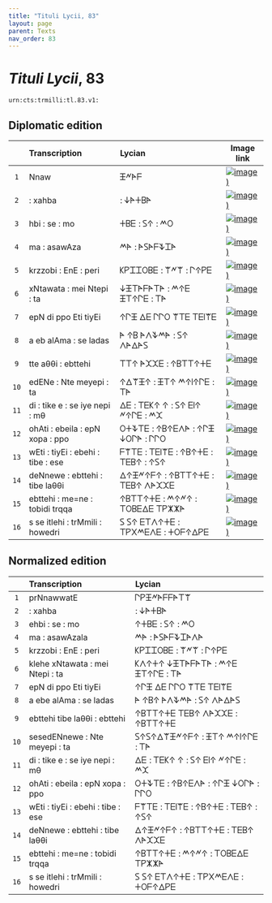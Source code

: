 ```yaml
---
title: "Tituli Lycii, 83"
layout: page
parent: Texts
nav_order: 83
---
```




# *Tituli Lycii*, 83




`urn:cts:trmilli:tl.83.v1:`

## Diplomatic edition

|  | Transcription | Lycian | Image link |
| :---: | :------ | :------ | --- |
| `1` | Nnaw | 𐊑𐊏𐊀𐊇 |[![image)](http://www.homermultitext.org/iipsrv?IIIF=/project/homer/pyramidal/deepzoom/lycian/hc/v1/2007.02.0115.tif/pct:0.496,0.6,99.43,9.7/100,/0/default.jpg)](http://www.homermultitext.org/ict2/?urn=urn:cite2:lycian:hc.v1:2007.02.0115@0.004965,0.006000,0.9943,0.09700) |
| `2` | : xahba | : 𐊜𐊀𐊛𐊂𐊀 |[![image)](http://www.homermultitext.org/iipsrv?IIIF=/project/homer/pyramidal/deepzoom/lycian/hc/v1/2007.02.0115.tif/pct:0.496,6.8,99.43,9.7/100,/0/default.jpg)](http://www.homermultitext.org/ict2/?urn=urn:cite2:lycian:hc.v1:2007.02.0115@0.004965,0.06800,0.9943,0.09700) |
| `3` | hbi : se : mo | 𐊛𐊂𐊆 : 𐊖𐊁 : 𐊎𐊒 |[![image)](http://www.homermultitext.org/iipsrv?IIIF=/project/homer/pyramidal/deepzoom/lycian/hc/v1/2007.02.0115.tif/pct:0.496,11.9,99.43,9.7/100,/0/default.jpg)](http://www.homermultitext.org/ict2/?urn=urn:cite2:lycian:hc.v1:2007.02.0115@0.004965,0.1190,0.9943,0.09700) |
| `4` | ma : asawAza | 𐊎𐊀 : 𐊀𐊖𐊀𐊇𐊙𐊈𐊀 |[![image)](http://www.homermultitext.org/iipsrv?IIIF=/project/homer/pyramidal/deepzoom/lycian/hc/v1/2007.02.0115.tif/pct:0.496,17.2,99.43,9.7/100,/0/default.jpg)](http://www.homermultitext.org/ict2/?urn=urn:cite2:lycian:hc.v1:2007.02.0115@0.004965,0.1720,0.9943,0.09700) |
| `5` | krzzobi : EnE : peri | 𐊋𐊕𐊈𐊈𐊒𐊂𐊆 : 𐊚𐊏𐊚 : 𐊓𐊁𐊕𐊆 |[![image)](http://www.homermultitext.org/iipsrv?IIIF=/project/homer/pyramidal/deepzoom/lycian/hc/v1/2007.02.0115.tif/pct:0.567,22.5,99.43,9.7/100,/0/default.jpg)](http://www.homermultitext.org/ict2/?urn=urn:cite2:lycian:hc.v1:2007.02.0115@0.005674,0.2250,0.9943,0.09700) |
| `6` | xNtawata : mei Ntepi : ta | 𐊜𐊑𐊗𐊀𐊇𐊀𐊗𐊀 : 𐊎𐊁𐊆 𐊑𐊗𐊁𐊓𐊆 : 𐊗𐊀 |[![image)](http://www.homermultitext.org/iipsrv?IIIF=/project/homer/pyramidal/deepzoom/lycian/hc/v1/2007.02.0115.tif/pct:0.567,28.4,99.43,9.7/100,/0/default.jpg)](http://www.homermultitext.org/ict2/?urn=urn:cite2:lycian:hc.v1:2007.02.0115@0.005674,0.2840,0.9943,0.09700) |
| `7` | epN di ppo Eti tiyEi | 𐊁𐊓𐊑 𐊅𐊆 𐊓𐊓𐊒 𐊚𐊗𐊆 𐊗𐊆𐊊𐊚𐊆 |[![image)](http://www.homermultitext.org/iipsrv?IIIF=/project/homer/pyramidal/deepzoom/lycian/hc/v1/2007.02.0115.tif/pct:0.496,33.5,99.43,9.7/100,/0/default.jpg)](http://www.homermultitext.org/ict2/?urn=urn:cite2:lycian:hc.v1:2007.02.0115@0.004965,0.3350,0.9943,0.09700) |
| `8` | a eb alAma : se ladas | 𐊀 𐊁𐊂 𐊀𐊍𐊙𐊎𐊀 : 𐊖𐊁 𐊍𐊀𐊅𐊀𐊖 |[![image)](http://www.homermultitext.org/iipsrv?IIIF=/project/homer/pyramidal/deepzoom/lycian/hc/v1/2007.02.0115.tif/pct:0.496,38.9,99.43,9.7/100,/0/default.jpg)](http://www.homermultitext.org/ict2/?urn=urn:cite2:lycian:hc.v1:2007.02.0115@0.004965,0.3890,0.9943,0.09700) |
| `9` | tte aθθi : ebttehi | 𐊗𐊗𐊁 𐊀𐊉𐊉𐊆 : 𐊁𐊂𐊗𐊗𐊁𐊛𐊆 |[![image)](http://www.homermultitext.org/iipsrv?IIIF=/project/homer/pyramidal/deepzoom/lycian/hc/v1/2007.02.0115.tif/pct:0.496,43.9,99.43,9.7/100,/0/default.jpg)](http://www.homermultitext.org/ict2/?urn=urn:cite2:lycian:hc.v1:2007.02.0115@0.004965,0.4390,0.9943,0.09700) |
| `10` | edENe : Nte meyepi : ta | 𐊁𐊅𐊚𐊑𐊁 : 𐊑𐊗𐊁 𐊎𐊁𐊊𐊁𐊓𐊆 : 𐊗𐊀 |[![image)](http://www.homermultitext.org/iipsrv?IIIF=/project/homer/pyramidal/deepzoom/lycian/hc/v1/2007.02.0115.tif/pct:0.496,49.0,99.43,9.7/100,/0/default.jpg)](http://www.homermultitext.org/ict2/?urn=urn:cite2:lycian:hc.v1:2007.02.0115@0.004965,0.4900,0.9943,0.09700) |
| `11` | di : tike e : se iye nepi : mθ | 𐊅𐊆 : 𐊗𐊆𐊋𐊁 𐊁 : 𐊖𐊁 𐊆𐊊𐊁 𐊏𐊁𐊓𐊆 : 𐊎𐊉 |[![image)](http://www.homermultitext.org/iipsrv?IIIF=/project/homer/pyramidal/deepzoom/lycian/hc/v1/2007.02.0115.tif/pct:0.567,55.5,99.43,9.7/100,/0/default.jpg)](http://www.homermultitext.org/ict2/?urn=urn:cite2:lycian:hc.v1:2007.02.0115@0.005674,0.5550,0.9943,0.09700) |
| `12` | ohAti : ebeila : epN xopa : ppo | 𐊒𐊛𐊙𐊗𐊆 : 𐊁𐊂𐊁𐊆𐊍𐊀 : 𐊁𐊓𐊑 𐊜𐊒𐊓𐊀 : 𐊓𐊓𐊒 |[![image)](http://www.homermultitext.org/iipsrv?IIIF=/project/homer/pyramidal/deepzoom/lycian/hc/v1/2007.02.0115.tif/pct:0.496,61.1,99.43,9.7/100,/0/default.jpg)](http://www.homermultitext.org/ict2/?urn=urn:cite2:lycian:hc.v1:2007.02.0115@0.004965,0.6110,0.9943,0.09700) |
| `13` | wEti : tiyEi : ebehi : tibe : ese | 𐊇𐊚𐊗𐊆 : 𐊗𐊆𐊊𐊚𐊆 : 𐊁𐊂𐊁𐊛𐊆 : 𐊗𐊆𐊂𐊁 : 𐊁𐊖𐊁 |[![image)](http://www.homermultitext.org/iipsrv?IIIF=/project/homer/pyramidal/deepzoom/lycian/hc/v1/2007.02.0115.tif/pct:0.496,66.5,99.43,9.7/100,/0/default.jpg)](http://www.homermultitext.org/ict2/?urn=urn:cite2:lycian:hc.v1:2007.02.0115@0.004965,0.6650,0.9943,0.09700) |
| `14` | deNnewe : ebttehi : tibe laθθi | 𐊅𐊁𐊑𐊏𐊁𐊇𐊁 : 𐊁𐊂𐊗𐊗𐊁𐊛𐊆 : 𐊗𐊆𐊂𐊁 𐊍𐊀𐊉𐊉𐊆 |[![image)](http://www.homermultitext.org/iipsrv?IIIF=/project/homer/pyramidal/deepzoom/lycian/hc/v1/2007.02.0115.tif/pct:0.496,72.0,99.43,9.7/100,/0/default.jpg)](http://www.homermultitext.org/ict2/?urn=urn:cite2:lycian:hc.v1:2007.02.0115@0.004965,0.7200,0.9943,0.09700) |
| `15` | ebttehi : me=ne : tobidi trqqa | 𐊁𐊂𐊗𐊗𐊁𐊛𐊆 : 𐊎𐊁𐊏𐊁 : 𐊗𐊒𐊂𐊆𐊅𐊆 𐊗𐊕𐊌𐊌𐊀 |[![image)](http://www.homermultitext.org/iipsrv?IIIF=/project/homer/pyramidal/deepzoom/lycian/hc/v1/2007.02.0115.tif/pct:0.496,77.3,99.43,9.7/100,/0/default.jpg)](http://www.homermultitext.org/ict2/?urn=urn:cite2:lycian:hc.v1:2007.02.0115@0.004965,0.7730,0.9943,0.09700) |
| `16` | s se itlehi : trMmili : howedri | 𐊖 𐊖𐊁 𐊆𐊗𐊍𐊁𐊛𐊆 : 𐊗𐊕𐊐𐊎𐊆𐊍𐊆 : 𐊛𐊒𐊇𐊁𐊅𐊕𐊆 |[![image)](http://www.homermultitext.org/iipsrv?IIIF=/project/homer/pyramidal/deepzoom/lycian/hc/v1/2007.02.0115.tif/pct:0.496,84.2,99.43,9.7/100,/0/default.jpg)](http://www.homermultitext.org/ict2/?urn=urn:cite2:lycian:hc.v1:2007.02.0115@0.004965,0.8420,0.9943,0.09700) |

## Normalized edition

|  | Transcription | Lycian |
| :---: | :------ | :------ |
| `1` | prNnawwatE | 𐊓𐊕𐊑𐊏𐊀𐊇𐊇𐊀𐊗𐊚 |
| `2` | : xahba | : 𐊜𐊀𐊛𐊂𐊀 |
| `3` | ehbi : se : mo | 𐊁𐊛𐊂𐊆 : 𐊖𐊁 : 𐊎𐊒 |
| `4` | ma : asawAzala | 𐊎𐊀 : 𐊀𐊖𐊀𐊇𐊙𐊈𐊀𐊍𐊀 |
| `5` | krzzobi : EnE : peri | 𐊋𐊕𐊈𐊈𐊒𐊂𐊆 : 𐊚𐊏𐊚 : 𐊓𐊁𐊕𐊆 |
| `6` | klehe xNtawata : mei Ntepi : ta | 𐊋𐊍𐊁𐊛𐊁 𐊜𐊑𐊗𐊀𐊇𐊀𐊗𐊀 : 𐊎𐊁𐊆 𐊑𐊗𐊁𐊓𐊆 : 𐊗𐊀 |
| `7` | epN di ppo Eti tiyEi | 𐊁𐊓𐊑 𐊅𐊆 𐊓𐊓𐊒 𐊚𐊗𐊆 𐊗𐊆𐊊𐊚𐊆 |
| `8` | a ebe alAma : se ladas | 𐊀 𐊁𐊂𐊁 𐊀𐊍𐊙𐊎𐊀 : 𐊖𐊁 𐊍𐊀𐊅𐊀𐊖 |
| `9` | ebttehi tibe laθθi : ebttehi | 𐊁𐊂𐊗𐊗𐊁𐊛𐊆 𐊗𐊆𐊂𐊁 𐊍𐊀𐊉𐊉𐊆 : 𐊁𐊂𐊗𐊗𐊁𐊛𐊆 |
| `10` | sesedENnewe : Nte meyepi : ta | 𐊖𐊁𐊖𐊁𐊅𐊚𐊑𐊏𐊁𐊇𐊁 : 𐊑𐊗𐊁 𐊎𐊁𐊊𐊁𐊓𐊆 : 𐊗𐊀 |
| `11` | di : tike e : se iye nepi : mθ | 𐊅𐊆 : 𐊗𐊆𐊋𐊁 𐊁 : 𐊖𐊁 𐊆𐊊𐊁 𐊏𐊁𐊓𐊆 : 𐊎𐊉 |
| `12` | ohAti : ebeila : epN xopa : ppo | 𐊒𐊛𐊙𐊗𐊆 : 𐊁𐊂𐊁𐊆𐊍𐊀 : 𐊁𐊓𐊑 𐊜𐊒𐊓𐊀 : 𐊓𐊓𐊒 |
| `13` | wEti : tiyEi : ebehi : tibe : ese | 𐊇𐊚𐊗𐊆 : 𐊗𐊆𐊊𐊚𐊆 : 𐊁𐊂𐊁𐊛𐊆 : 𐊗𐊆𐊂𐊁 : 𐊁𐊖𐊁 |
| `14` | deNnewe : ebttehi : tibe laθθi | 𐊅𐊁𐊑𐊏𐊁𐊇𐊁 : 𐊁𐊂𐊗𐊗𐊁𐊛𐊆 : 𐊗𐊆𐊂𐊁 𐊍𐊀𐊉𐊉𐊆 |
| `15` | ebttehi : me=ne : tobidi trqqa | 𐊁𐊂𐊗𐊗𐊁𐊛𐊆 : 𐊎𐊁𐊏𐊁 : 𐊗𐊒𐊂𐊆𐊅𐊆 𐊗𐊕𐊌𐊌𐊀 |
| `16` | s se itlehi : trMmili : howedri | 𐊖 𐊖𐊁 𐊆𐊗𐊍𐊁𐊛𐊆 : 𐊗𐊕𐊐𐊎𐊆𐊍𐊆 : 𐊛𐊒𐊇𐊁𐊅𐊕𐊆 |